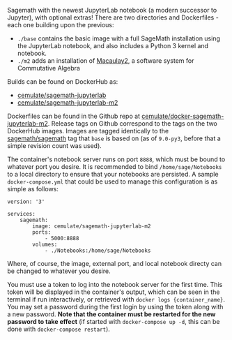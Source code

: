 Sagemath with the newest JupyterLab notebook (a modern successor to Jupyter), with optional extras!
There are two directories and Dockerfiles - each one building upon the previous:

* `./base` contains the basic image with a full SageMath installation using the JupyterLab notebook, and also includes a Python 3 kernel and notebook.
* `./m2` adds an installation of [Macaulay2](http://www2.macaulay2.com/Macaulay2/), a software system for Commutative Algebra

Builds can be found on DockerHub as:

* [cemulate/sagemath-jupyterlab](https://hub.docker.com/r/cemulate/sagemath-jupyterlab/)
* [cemulate/sagemath-jupyterlab-m2](https://hub.docker.com/r/cemulate/sagemath-jupyterlab-m2/)

Dockerfiles can be found in the Github repo at [cemulate/docker-sagemath-jupyterlab-m2](https://github.com/cemulate/docker-sagemath-jupyterlab-m2).
Release tags on Github correspond to the tags on the two DockerHub images.
Images are tagged identically to the [sagemath/sagemath](https://hub.docker.com/r/sagemath/sagemath/tags) tag that `base` is based on (as of `9.0-py3`, before that a simple revision count was used).

The container's notebook server runs on port `8888`, which must be bound to whatever port you desire.
It is recommended to bind `/home/sage/Notebooks` to a local directory to ensure that your notebooks are persisted.
A sample `docker-compose.yml` that could be used to manage this configuration is as simple as follows:
```
version: '3'

services:
    sagemath:
        image: cemulate/sagemath-jupyterlab-m2
        ports:
            - 5000:8888
        volumes:
            - ./Notebooks:/home/sage/Notebooks
```
Where, of course, the image, external port, and local notebook directy can be changed to whatever you desire.

You must use a token to log into the notebook server for the first time.
This token will be displayed in the container's output, which can be seen in the terminal if run interactively, or retrieved with `docker logs {container_name}`.
You may set a password during the first login by using the token along with a new password.
**Note that the container must be restarted for the new password to take effect** (if started with `docker-compose up -d`, this can be done with `docker-compose restart`).